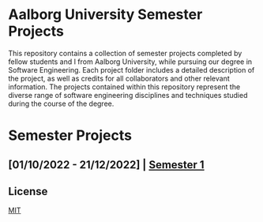 # Aalborg University Semester Projects

This repository contains a collection of semester projects completed by fellow students and I from Aalborg University, while pursuing our degree in Software Engineering. Each project folder includes a detailed description of the project, as well as credits for all collaborators and other relevant information. The projects contained within this repository represent the diverse range of software engineering disciplines and techniques studied during the course of the degree. 

# Semester Projects
## [01/10/2022 - 21/12/2022] | [Semester 1](https://github.com/emil0212/Aalborg-University-Projects/tree/main/Project-P1)

## License

[MIT](https://choosealicense.com/licenses/mit/)
